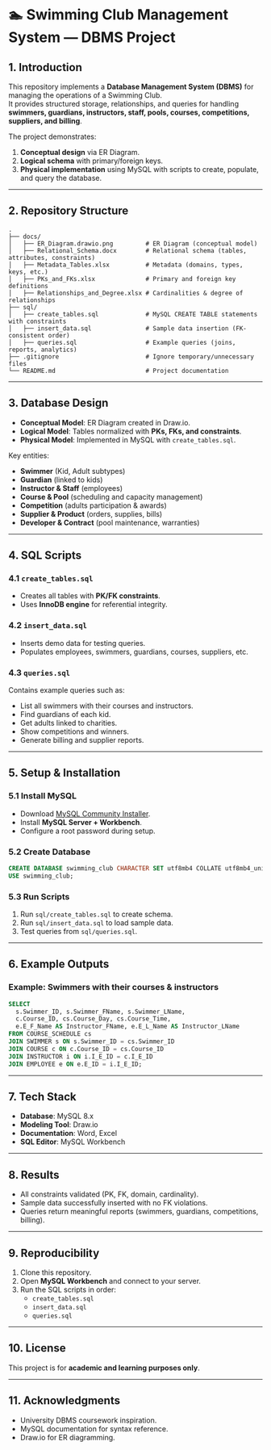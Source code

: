 # 🏊 Swimming Club Management System — DBMS Project

## 1. Introduction
This repository implements a **Database Management System (DBMS)** for managing the operations of a Swimming Club.  
It provides structured storage, relationships, and queries for handling **swimmers, guardians, instructors, staff, pools, courses, competitions, suppliers, and billing**.  

The project demonstrates:
1. **Conceptual design** via ER Diagram.  
2. **Logical schema** with primary/foreign keys.  
3. **Physical implementation** using MySQL with scripts to create, populate, and query the database.  

---

## 2. Repository Structure
```
.
├── docs/
│   ├── ER_Diagram.drawio.png         # ER Diagram (conceptual model)
│   ├── Relational_Schema.docx        # Relational schema (tables, attributes, constraints)
│   ├── Metadata_Tables.xlsx          # Metadata (domains, types, keys, etc.)
│   ├── PKs_and_FKs.xlsx              # Primary and foreign key definitions
│   ├── Relationships_and_Degree.xlsx # Cardinalities & degree of relationships
├── sql/
│   ├── create_tables.sql             # MySQL CREATE TABLE statements with constraints
│   ├── insert_data.sql               # Sample data insertion (FK-consistent order)
│   ├── queries.sql                   # Example queries (joins, reports, analytics)
├── .gitignore                        # Ignore temporary/unnecessary files
└── README.md                         # Project documentation
```

---

## 3. Database Design

- **Conceptual Model**: ER Diagram created in Draw.io.  
- **Logical Model**: Tables normalized with **PKs, FKs, and constraints**.  
- **Physical Model**: Implemented in MySQL with `create_tables.sql`.  

Key entities:
- **Swimmer** (Kid, Adult subtypes)  
- **Guardian** (linked to kids)  
- **Instructor & Staff** (employees)  
- **Course & Pool** (scheduling and capacity management)  
- **Competition** (adults participation & awards)  
- **Supplier & Product** (orders, supplies, bills)  
- **Developer & Contract** (pool maintenance, warranties)  

---

## 4. SQL Scripts

### 4.1 `create_tables.sql`
- Creates all tables with **PK/FK constraints**.
- Uses **InnoDB engine** for referential integrity.

### 4.2 `insert_data.sql`
- Inserts demo data for testing queries.
- Populates employees, swimmers, guardians, courses, suppliers, etc.

### 4.3 `queries.sql`
Contains example queries such as:
- List all swimmers with their courses and instructors.  
- Find guardians of each kid.  
- Get adults linked to charities.  
- Show competitions and winners.  
- Generate billing and supplier reports.  

---

## 5. Setup & Installation

### 5.1 Install MySQL
- Download [MySQL Community Installer](https://dev.mysql.com/downloads/installer/).  
- Install **MySQL Server + Workbench**.  
- Configure a root password during setup.

### 5.2 Create Database
```sql
CREATE DATABASE swimming_club CHARACTER SET utf8mb4 COLLATE utf8mb4_unicode_ci;
USE swimming_club;
```

### 5.3 Run Scripts
1. Run `sql/create_tables.sql` to create schema.  
2. Run `sql/insert_data.sql` to load sample data.  
3. Test queries from `sql/queries.sql`.  

---

## 6. Example Outputs

### Example: Swimmers with their courses & instructors
```sql
SELECT
  s.Swimmer_ID, s.Swimmer_FName, s.Swimmer_LName,
  c.Course_ID, cs.Course_Day, cs.Course_Time,
  e.E_F_Name AS Instructor_FName, e.E_L_Name AS Instructor_LName
FROM COURSE_SCHEDULE cs
JOIN SWIMMER s ON s.Swimmer_ID = cs.Swimmer_ID
JOIN COURSE c ON c.Course_ID = cs.Course_ID
JOIN INSTRUCTOR i ON i.I_E_ID = c.I_E_ID
JOIN EMPLOYEE e ON e.E_ID = i.I_E_ID;
```

---

## 7. Tech Stack
- **Database**: MySQL 8.x  
- **Modeling Tool**: Draw.io  
- **Documentation**: Word, Excel  
- **SQL Editor**: MySQL Workbench  

---

## 8. Results
- All constraints validated (PK, FK, domain, cardinality).  
- Sample data successfully inserted with no FK violations.  
- Queries return meaningful reports (swimmers, guardians, competitions, billing).  

---

## 9. Reproducibility
1. Clone this repository.  
2. Open **MySQL Workbench** and connect to your server.  
3. Run the SQL scripts in order:  
   - `create_tables.sql`  
   - `insert_data.sql`  
   - `queries.sql`  

---

## 10. License
This project is for **academic and learning purposes only**.  

---

## 11. Acknowledgments
- University DBMS coursework inspiration.  
- MySQL documentation for syntax reference.  
- Draw.io for ER diagramming.  
